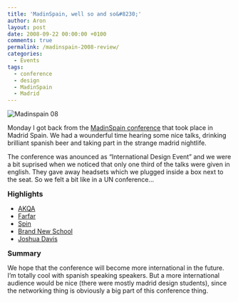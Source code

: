 ```yaml
---
title: 'MadinSpain, well so and so&#8230;'
author: Aron
layout: post
date: 2008-09-22 00:00:00 +0100
comments: true
permalink: /madinspain-2008-review/
categories:
  - Events
tags:
  - conference
  - design
  - MadinSpain
  - Madrid
---
```

![Madinspain 08][1]

Monday I got back from the [MadinSpain conference][2] that took place in Madrid Spain. We had a wounderful time hearing some nice talks, drinking brilliant spanish beer and taking part in the strange madrid nightlife.

The conference was anounced as &#8220;International Design Event&#8221; and we were a bit suprised when we noticed that only one third of the talks were given in english. They gave away headsets which we plugged inside a box next to the seat. So we felt a bit like in a UN conference&#8230;

<span style="font-size:16px; font-weight:bold">Highlights</span>

*   [AKQA][3]
*   [Farfar][4]
*   [Spin][5]
*   [Brand New School][6]
*   [Joshua Davis][7]

<span style="font-size:16px; font-weight:bold">Summary</span>

We hope that the conference will become more international in the future. I&#8217;m totally cool with spanish speaking speakers. But a more international audience would be nice (there were mostly madrid design students), since the networking thing is obviously a big part of this conference thing. 

 [1]: http://farm4.static.flickr.com/3157/2856202747_49f945cff3.jpg
 [2]: http://www.madinspain.com/
 [3]: http://www.akqa.com/
 [4]: http://www.farfar.se/
 [5]: http://www.spin.co.uk/
 [6]: http://www.brandnewschool.com/
 [7]: http://www.joshuadavis.com/